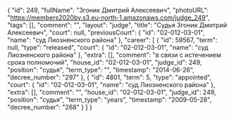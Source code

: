 {
    "id": 249,
    "fullName": "Згоник Дмитрий Алексеевич",
    "photoURL": "https://members2020by.s3.eu-north-1.amazonaws.com/judge_249",
    "tags": [],
    "comment": "",
    "layout": "judge",
    "title": "Судья Згоник Дмитрий Алексеевич",
    "court": null,
    "previousCourt": {
        "id": "02-012-03-01",
        "name": "суд Лиозненского района"
    },
    "career": [
        {
            "id": 59567,
            "term": null,
            "type": "released",
            "court": {
                "id": "02-012-03-01",
                "name": "суд Лиозненского района"
            },
            "extra": [],
            "comment": "в связи с истечением срока полномочий",
            "house_id": "02-012-03-01",
            "judge_id": 249,
            "position": "судья",
            "term_type": "",
            "timestamp": "2014-06-26",
            "decree_number": "297"
        },
        {
            "id": 4801,
            "term": 5,
            "type": "appointed",
            "court": {
                "id": "02-012-03-01",
                "name": "суд Лиозненского района"
            },
            "extra": [],
            "comment": "",
            "house_id": "02-012-03-01",
            "judge_id": 249,
            "position": "судья",
            "term_type": "years",
            "timestamp": "2009-05-28",
            "decree_number": "268"
        }
    ]
}